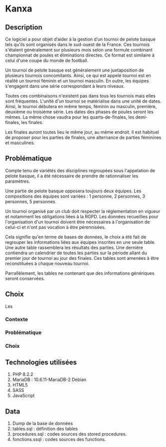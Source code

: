 # Kanxa

## Description

Ce logiciel a pour objet d’aider à la gestion d’un tournoi de pelote basque tels qu'ils sont organisés dans le sud-ouest de la France. Ces tournois s'étalent généralement sur plusieurs mois selon une formule combinant championnat de poules et éliminations directes. Ce format est similaire à celui d'une coupe du monde de football.

Un tournoi de pelote basque est généralement une juxtaposition de plusieurs tournois concomitants. Ainsi, ce qui est appelé tournoi est en réalité un tournoi féminin et un tournoi masculin. En outre, les équipes s'engagent dans une série correspondant à leurs niveaux.

Toutes ces combinaisons n'existent pas dans tous les tournois mais elles sont fréquentes. L'unité d'un tournoi se matérialise dans une unité de dates. Ainsi, le tournoi débutera en même temps, féminin ou masculin, première, deuxième ou troisième série. Les dates des phases de poules seront les mêmes. La même chose vaudra pour les quarts-de-finales, les demi-finales, les finales.

Les finales auront toutes lieu le même jour, au même endroit. Il est habituel de proposer pour les parties de finales, une alternance de parties féminines et masculines. 

## Problématique

Compte tenu de variétés des disciplines regroupées sous l'appelation de pelote basque, il a été nécessaire de prendre de rationnaliser les paramètres.

Une partie de pelote basque opposera toujours deux équipes. Les compositions des équipes sont variées : 1 personne, 2 personnes, 3 personnes, 5 personnes.

Un tournoi organisé par un club doit respecter la réglementation en vigueur et notamment les obligations liées à la RGPD. Les données recueillies pour l'organisation d'un tournoi doivent être nécessaires à l'organisation de celui-ci et n'ont pas vocation à être pérennisées.

Cela signifie qu'en terme de bases de données, le choix a été fait de regrouper les informations liées aux équipes inscrites en une seule table. Une autre table rassemblera les résultats des parties. Une dernière contiendra un calendrier de toutes les parties sur la période allant du premier jour de tournoi au jour des finales. Ces tables sont amenées à être reconstituées à chaque nouveau tournoi.

Parrallèlement, les tables ne contenant que des informations génériques seront conservées.

## Choix

Les 




### Contexte

### Problématique


### Choix 

## Technologies utilisées

1. PHP 8.2.2
2. MariaDB : 10.6.11-MariaDB-2 Debian
3. HTML5
4. SASS
5. JavaScript

## Data

1. Dump de la base de données
2. tables.sql : définition des tables
3. procedures.sql : codes sources des stored procedures.
4. fonctions.ssql : codes sources des functions.


